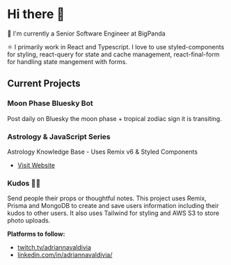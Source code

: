 # Hi there 👋

💼 I'm currently a Senior Software Engineer at BigPanda

⚛️ I primarily work in React and Typescript. I love to use styled-components for styling, react-query for state and cache management, react-final-form for handling state mangement with forms.

## Current Projects

### Moon Phase Bluesky Bot

Post daily on Bluesky the moon phase + tropical zodiac sign it is transiting.

### Astrology & JavaScript Series

Astrology Knowledge Base - Uses Remix v6 & Styled Components

- [Visit Website](https://astrology-javascript-series.vercel.app/)

### Kudos 👍🏽
Send people their props or thoughtful notes. This project uses Remix, Prisma and MongoDB to create and save users information including their kudos to other users. It also uses Tailwind for styling and AWS S3 to store photo uploads.


**Platforms to follow:**
- [twitch.tv/adriannavaldivia](twitch.tv/adriannavaldivia)
- [linkedin.com/in/adriannavaldivia/](https://www.linkedin.com/in/adriannavaldivia/)

<!--
**avaldivi/avaldivi** is a ✨ _special_ ✨ repository because its `README.md` (this file) appears on your GitHub profile.

Here are some ideas to get you started:

- 🔭 I’m currently working on ...
- 🌱 I’m currently learning ...
- 👯 I’m looking to collaborate on ...
- 🤔 I’m looking for help with ...
- 💬 Ask me about ...
- 📫 How to reach me: ...
- 😄 Pronouns: ...
- ⚡ Fun fact: ...
-->
